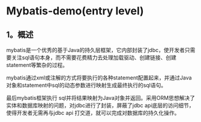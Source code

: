 # Mybatis-demo(entry level)

## 1。概述

mybatis是一个优秀的基于Java的持久层框架，它内部封装了jdbc，使开发者只需要关注sql语句本身，而不需要花费精力去处理加载驱动、创建链接、创建statement等繁杂的过程。

mybatis通过xml或注解的方式将要执行的各种statement配置起来，并通过Java对象和statement中sql的动态参数进行映射生成最终执行的sql语句。

最后mybatis框架执行 sql并将结果映射为Java对象并返回。采用ORM思想解决了实体和数据库映射的问题，对jdbc进行了封装，屏蔽了jdbc api底层的访问细节，使得开发者无需再与jdbc api 打交道，就可以完成对数据库的持久化操作。

